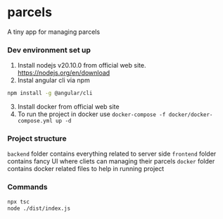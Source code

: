 # parcels
A tiny app for managing parcels

### Dev environment set up

1) Install nodejs v20.10.0 from official web site.  https://nodejs.org/en/download
2) Instal angular cli via npm
```bash
npm install -g @angular/cli

```
3) Install docker from official web site
4) To run the project in docker use `docker-compose -f docker/docker-compose.yml up -d`

### Project structure

`backend` folder contains everything related to server side
`frontend` folder contains fancy UI where cliets can managing their parcels
`docker` folder contains docker related files to help in running project



### Commands
```bash
npx tsc
node ./dist/index.js
```
